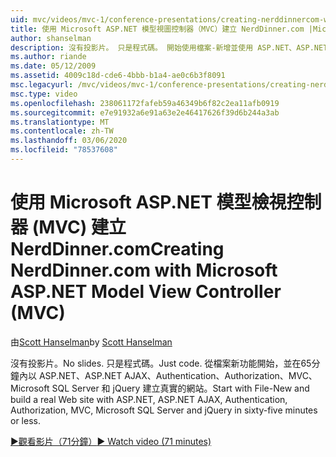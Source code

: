```yaml
---
uid: mvc/videos/mvc-1/conference-presentations/creating-nerddinnercom-with-microsoft-aspnet-model-view-controller-mvc
title: 使用 Microsoft ASP.NET 模型視圖控制器（MVC）建立 NerdDinner.com |Microsoft Docs
author: shanselman
description: 沒有投影片。 只是程式碼。 開始使用檔案-新增並使用 ASP.NET、ASP.NET AJAX、驗證、授權、MVC、Microsoft SQL Server 和 ... 來建立真實的網站。
ms.author: riande
ms.date: 05/12/2009
ms.assetid: 4009c18d-cde6-4bbb-b1a4-ae0c6b3f8091
msc.legacyurl: /mvc/videos/mvc-1/conference-presentations/creating-nerddinnercom-with-microsoft-aspnet-model-view-controller-mvc
msc.type: video
ms.openlocfilehash: 238061172fafeb59a46349b6f82c2ea11afb0919
ms.sourcegitcommit: e7e91932a6e91a63e2e46417626f39d6b244a3ab
ms.translationtype: MT
ms.contentlocale: zh-TW
ms.lasthandoff: 03/06/2020
ms.locfileid: "78537608"
---
```

# <a name="creating-nerddinnercom-with-microsoft-aspnet-model-view-controller-mvc"></a><span data-ttu-id="fe8b3-105">使用 Microsoft ASP.NET 模型檢視控制器 (MVC) 建立 NerdDinner.com</span><span class="sxs-lookup"><span data-stu-id="fe8b3-105">Creating NerdDinner.com with Microsoft ASP.NET Model View Controller (MVC)</span></span>

<span data-ttu-id="fe8b3-106">由[Scott Hanselman](https://github.com/shanselman)</span><span class="sxs-lookup"><span data-stu-id="fe8b3-106">by [Scott Hanselman](https://github.com/shanselman)</span></span>

<span data-ttu-id="fe8b3-107">沒有投影片。</span><span class="sxs-lookup"><span data-stu-id="fe8b3-107">No slides.</span></span> <span data-ttu-id="fe8b3-108">只是程式碼。</span><span class="sxs-lookup"><span data-stu-id="fe8b3-108">Just code.</span></span> <span data-ttu-id="fe8b3-109">從檔案新功能開始，並在65分鐘內以 ASP.NET、ASP.NET AJAX、Authentication、Authorization、MVC、Microsoft SQL Server 和 jQuery 建立真實的網站。</span><span class="sxs-lookup"><span data-stu-id="fe8b3-109">Start with File-New and build a real Web site with ASP.NET, ASP.NET AJAX, Authentication, Authorization, MVC, Microsoft SQL Server and jQuery in sixty-five minutes or less.</span></span>

[<span data-ttu-id="fe8b3-110">&#9654;觀看影片（71分鐘）</span><span class="sxs-lookup"><span data-stu-id="fe8b3-110">&#9654; Watch video (71 minutes)</span></span>](https://channel9.msdn.com/Blogs/ASP-NET-Site-Videos/creating-nerddinnercom-with-microsoft-aspnet-model-view-controller-mvc)
